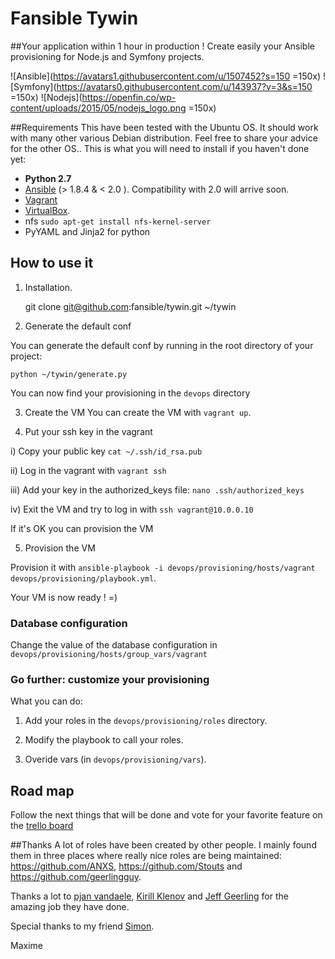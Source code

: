 # Fansible Tywin
##Your application within 1 hour in production !
Create easily your Ansible provisioning for Node.js and Symfony projects.

![Ansible](https://avatars1.githubusercontent.com/u/1507452?s=150 =150x)
![Symfony](https://avatars0.githubusercontent.com/u/143937?v=3&s=150 =150x)
![Nodejs](https://openfin.co/wp-content/uploads/2015/05/nodejs_logo.png =150x)

##Requirements
This have been tested with the Ubuntu OS. It should work with many other various Debian distribution. Feel free to share your advice for the other OS..
This is what you will need to install if you haven't done yet:

* **Python 2.7**
* [Ansible](http://docs.ansible.com/intro_installation.html) (> 1.8.4 & < 2.0 ). Compatibility with 2.0 will arrive soon. 
* [Vagrant](http://www.vagrantup.com/downloads.html)
* [VirtualBox](https://www.virtualbox.org/wiki/Downloads).
* nfs `sudo apt-get install nfs-kernel-server`
* PyYAML and Jinja2 for python

## How to use it

1) Installation.

    git clone git@github.com:fansible/tywin.git ~/tywin

2) Generate the default conf

You can generate the default conf by running in the root directory of your project:

    python ~/tywin/generate.py

You can now find your provisioning in the `devops` directory

3) Create the VM
You can create the VM with `vagrant up`.

4) Put your ssh key in the vagrant 

i) Copy your public key `cat ~/.ssh/id_rsa.pub`

ii) Log in the vagrant with `vagrant ssh`

iii) Add your key in the authorized_keys file: `nano .ssh/authorized_keys`

iv) Exit the VM and try to log in with `ssh vagrant@10.0.0.10`

If it's OK you can provision the VM

5) Provision the VM

Provision it with `ansible-playbook -i devops/provisioning/hosts/vagrant devops/provisioning/playbook.yml`.

Your VM is now ready ! =)

### Database configuration
Change the value of the database configuration in `devops/provisioning/hosts/group_vars/vagrant`

### Go further: customize your provisioning
What you can do:

1) Add your roles in the `devops/provisioning/roles` directory.

2) Modify the playbook to call your roles.

3) Overide vars (in `devops/provisioning/vars`).

## Road map
Follow the next things that will be done and vote for your favorite feature on the [trello board](https://trello.com/b/IlQopRrK/fansible-tywin)

##Thanks
A lot of roles have been created by other people.
I mainly found them in three places where really nice roles are being maintained:
https://github.com/ANXS, https://github.com/Stouts and https://github.com/geerlingguy.

Thanks a lot to [pjan vandaele](https://twitter.com/pjan),
[Kirill Klenov](https://github.com/klen) and [Jeff Geerling](http://jeffgeerling.com/)
for the amazing job they have done.

Special thanks to my friend [Simon](http://sconstans.fr/).

Maxime
